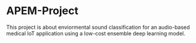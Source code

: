 # APEM-Project
This project is about enviormental sound classification for an audio-based medical IoT application using a low-cost ensemble deep learning model.
